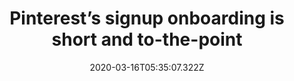 ﻿---
title: "Pinterest’s signup onboarding is short and to-the-point"
description: "Pinterest has a signup onboarding of three simple steps. In the first step, the user is asked an email address, on the second step, the user is asked what gender they are, and in the final step, they are asked to pick their interests on Pinterest."
popupImage: "/assets/onboardings/pinterest-signup-onboarding-1.png"
popupImageAlt: Pinterest’s signup 
popupImage2: "/assets/onboardings/pinterest-signup-onboarding-3.png"
popupImage2Alt: Pinterest’s pict 5
date: "2020-03-16T05:35:07.322Z"
category: 2
product: 1
bullets:
    - title: "✅ <b>Short and simple</b> : Pinterest keeps it short and simple, asking only the necessary questions and giving only enough options. This minimalistic onboarding is appreciated greatly by users since it not only saves time but also doesn’t require great focus.<br>
                ✅ <b>Progress bar</b> : The progress bar as well as a progress marker makes the onboarding more navigable and bearable for users. <br>
                ✅ <b>Laser-focused on personalization</b> : Almost all three steps of the onboarding aims to bring out a personalized experience for the user rather than learning which is a great feature since users might see more benefit in it.<br>"
    
---